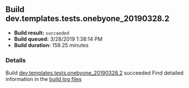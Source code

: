 ## Build dev.templates.tests.onebyone_20190328.2
- **Build result:** `succeeded`
- **Build queued:** 3/28/2019 1:38:14 PM
- **Build duration:** 159.25 minutes
### Details
Build [dev.templates.tests.onebyone_20190328.2](https://winappstudio.visualstudio.com/web/build.aspx?pcguid=a4ef43be-68ce-4195-a619-079b4d9834c2&builduri=vstfs%3a%2f%2f%2fBuild%2fBuild%2f27391) succeeded
Find detailed information in the [build log files](https://uwpctdiags.blob.core.windows.net/buildlogs/dev.templates.tests.onebyone_20190328.2_logs.zip)
